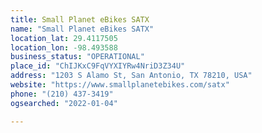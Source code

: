 ```yaml
---
title: Small Planet eBikes SATX
name: "Small Planet eBikes SATX"
location_lat: 29.4117505
location_lon: -98.493588
business_status: "OPERATIONAL"
place_id: "ChIJKxC9FqVYXIYRw4NriD3Z34U"
address: "1203 S Alamo St, San Antonio, TX 78210, USA"
website: "https://www.smallplanetebikes.com/satx"
phone: "(210) 437-3419"
ogsearched: "2022-01-04"

---
```

